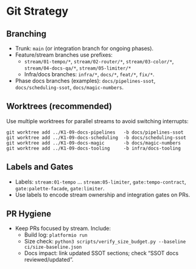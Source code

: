 # Git Strategy

## Branching
- Trunk: `main` (or integration branch for ongoing phases).
- Feature/stream branches use prefixes:
  - `stream/01-tempo/*`, `stream/02-router/*`, `stream/03-color/*`, `stream/04-docs-qa/*`, `stream/05-limiter/*`
  - Infra/docs branches: `infra/*`, `docs/*`, `feat/*`, `fix/*`.
- Phase docs branches (examples): `docs/pipelines-ssot`, `docs/scheduling-ssot`, `docs/magic-numbers`.

## Worktrees (recommended)
Use multiple worktrees for parallel streams to avoid switching interrupts:
```
git worktree add ../K1-09-docs-pipelines   -b docs/pipelines-ssot
git worktree add ../K1-09-docs-scheduling  -b docs/scheduling-ssot
git worktree add ../K1-09-docs-magic       -b docs/magic-numbers
git worktree add ../K1-09-docs-tooling     -b infra/docs-tooling
```

## Labels and Gates
- Labels: `stream:01-tempo` … `stream:05-limiter`, `gate:tempo-contract`, `gate:palette-facade`, `gate:limiter`.
- Use labels to encode stream ownership and integration gates on PRs.

## PR Hygiene
- Keep PRs focused by stream. Include:
  - Build log: `platformio run`
  - Size check: `python3 scripts/verify_size_budget.py --baseline ci/size-baseline.json`
  - Docs impact: link updated SSOT sections; check “SSOT docs reviewed/updated”.
